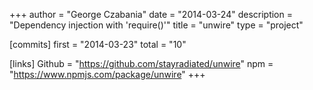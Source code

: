 +++
author = "George Czabania"
date = "2014-03-24"
description = "Dependency injection with 'require()'"
title = "unwire"
type = "project"

[commits]
  first = "2014-03-23"
  total = "10"

[links]
  Github = "https://github.com/stayradiated/unwire"
  npm = "https://www.npmjs.com/package/unwire"
+++

